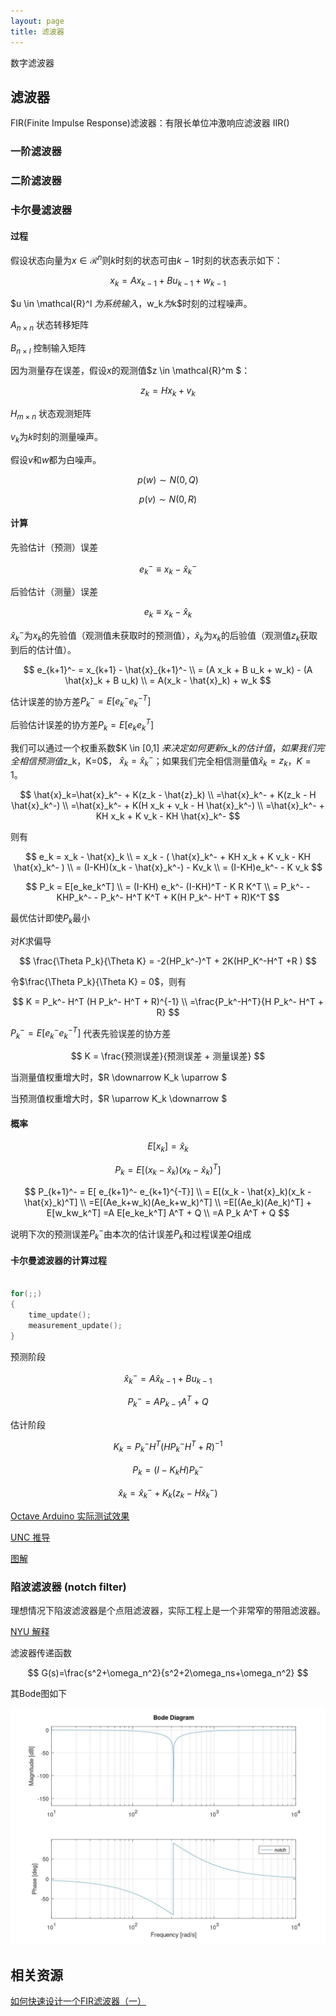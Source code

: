 ```yaml
---
layout: page
title: 滤波器
---
```


<!---
版本    日期    作者    描述
v1.0    2019.06.04  lous    文件创建

-->

数字滤波器

## 滤波器

FIR(Finite Impulse Response)滤波器：有限长单位冲激响应滤波器
IIR()

### 一阶滤波器

### 二阶滤波器

### 卡尔曼滤波器

#### 过程

假设状态向量为$x \in \mathcal{R}^n$则$k$时刻的状态可由$k-1$时刻的状态表示如下：

$$
x_k=Ax_{k-1}+Bu_{k-1}+w_{k-1}
$$

$u \in \mathcal{R}^l $为系统输入，$w_k$为$k$时刻的过程噪声。

$A_{n \times n}$ 状态转移矩阵

$B_{n \times l}$ 控制输入矩阵

因为测量存在误差，假设$x$的观测值$z \in \mathcal{R}^m $：

$$
z_k=Hx_k+v_k
$$

$H_{m \times n}$ 状态观测矩阵

$v_k$为$k$时刻的测量噪声。

假设$v$和$w$都为白噪声。

$$
p(w) \sim N(0,Q)
$$

$$
p(v) \sim N(0,R)
$$

#### 计算

先验估计（预测）误差

$$
e_k^- \equiv x_k - \hat{x} _k^- 
$$

后验估计（测量）误差

$$
e_k \equiv x_k - \hat{x} _k 
$$

$\hat{x} _k^-$为$x_k$的先验值（观测值未获取时的预测值），$\hat{x} _k$为$x_k$的后验值（观测值$z_k$获取到后的估计值）。



$$
e_{k+1}^- = x_{k+1} - \hat{x}_{k+1}^- \\
= (A x_k + B u_k + w_k) - (A \hat{x}_k + B u_k) \\
= A(x_k - \hat{x}_k) + w_k
$$


估计误差的协方差$P_k^-=E[ e_k^- e_k^{-T}]$

后验估计误差的协方差$P_k=E[ e_k e_k^T]$

我们可以通过一个权重系数$K \in [0,1] $来决定如何更新$x_k$的估计值，如果我们完全相信预测值$z_k$，$K=0$， $\hat{x}_k=\hat{x}_k^-$；如果我们完全相信测量值$\hat{x}_k = z_k$，$K=1$。

$$
\hat{x}_k=\hat{x}_k^- + K(z_k - \hat{z}_k) \\
=\hat{x}_k^- + K(z_k - H \hat{x}_k^-) \\
=\hat{x}_k^- + K(H x_k + v_k - H \hat{x}_k^-) \\
=\hat{x}_k^- + KH x_k + K v_k - KH \hat{x}_k^- 
$$

则有

$$
e_k = x_k - \hat{x}_k \\
= x_k - ( \hat{x}_k^- + KH x_k + K v_k - KH \hat{x}_k^-  ) \\
= (I-KH)(x_k - \hat{x}_k^-) - Kv_k \\
= (I-KH)e_k^- - K v_k
$$

$$
P_k = E[e_ke_k^T] \\
= (I-KH) e_k^- (I-KH)^T - K R K^T \\
= P_k^- - KHP_k^- - P_k^- H^T K^T + K(H P_k^- H^T + R)K^T
$$

最优估计即使$P_k$最小

对$K$求偏导

$$
\frac{\Theta P_k}{\Theta K} = -2(HP_k^-)^T + 2K(HP_K^-H^T +R )
$$

令$\frac{\Theta P_k}{\Theta K} = 0$，则有

$$
K = P_k^- H^T (H P_k^- H^T + R)^{-1} \\
=\frac{P_k^-H^T}{H P_k^- H^T + R}
$$

$P_k^- = E[e_k^- e_k^{-T}]$ 代表先验误差的协方差

$$
K = \frac{预测误差}{预测误差 + 测量误差}
$$

当测量值权重增大时，$R \downarrow K_k \uparrow $

当预测值权重增大时，$R \uparrow K_k \downarrow $

#### 概率

$$
E[x_k] = \hat{x}_k
$$

$$
P_k = E[(x_k - \hat{x}_k)(x_k - \hat{x}_k)^T]
$$

$$
P_{k+1}^- = E[ e_{k+1}^- e_{k+1}^{-T}] \\
= E[(x_k - \hat{x}_k)(x_k - \hat{x}_k)^T] \\
=E[(Ae_k+w_k)(Ae_k+w_k)^T] \\
=E[(Ae_k)(Ae_k)^T] + E[w_kw_k^T]
=A E[e_ke_k^T] A^T + Q \\
=A P_k A^T + Q
$$

说明下次的预测误差$P_k^-$由本次的估计误差$P_k$和过程误差$Q$组成



#### 卡尔曼滤波器的计算过程

```c

for(;;)
{
    time_update();
    measurement_update();
}

```

预测阶段

$$
\hat{x}_k^-=A\hat{x}_{k-1}+Bu_{k-1}
$$

$$
P_k^- = A P_{k-1} A^T + Q
$$

估计阶段

$$
K_k = P_k^- H^T (H P_k^- H^T + R)^{-1}
$$

$$
P_k = (I - K_kH)P_k^-
$$

$$
\hat{x}_k = \hat{x}_k^- + K_k (z_k - H \hat{x}_k^-)
$$

[Octave Arduino 实际测试效果](../../project/page/octave_kalman_filter.md)

[UNC 推导](https://www.cs.unc.edu/~welch/media/pdf/kalman_intro.pdf)

[图解](https://www.bzarg.com/p/how-a-kalman-filter-works-in-pictures/)

### 陷波滤波器 (notch filter)

理想情况下陷波滤波器是个点阻滤波器，实际工程上是一个非常窄的带阻滤波器。

[NYU 解释](engineering.nyu.edu/mechatronics/Control_Lab/Padmini/Fiberoptics/Notch_Filter.doc)

滤波器传递函数

$$
G(s)=\frac{s^2+\omega_n^2}{s^2+2\omega_ns+\omega_n^2}
$$

其Bode图如下

![bode图](../../project/pic/octave_NYU_notch_filter_bode_50hz.jpg)


## 相关资源

[如何快速设计一个FIR滤波器（一）](https://zhuanlan.zhihu.com/p/45138629)